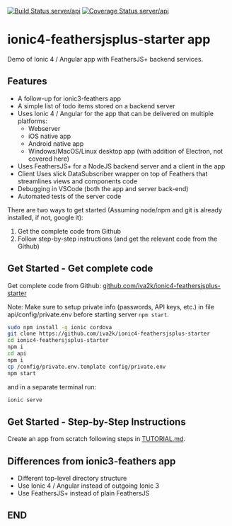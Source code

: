 [![Build Status server/api](https://travis-ci.org/iva2k/ionic4-feathersjsplus-starter.svg?branch=master)](https://travis-ci.org/iva2k/ionic4-feathersjsplus-starter)
[![Coverage Status server/api](https://coveralls.io/repos/github/iva2k/ionic4-feathersjsplus-starter/badge.svg?branch=master)](https://coveralls.io/github/iva2k/ionic4-feathersjsplus-starter?branch=master)

# ionic4-feathersjsplus-starter app

Demo of Ionic 4 / Angular app with FeathersJS+ backend services.

## Features

- A follow-up for ionic3-feathers app
- A simple list of todo items stored on a backend server
- Uses Ionic 4 / Angular for the app that can be delivered on multiple platforms:
  - Webserver
  - iOS native app
  - Android native app
  - Windows/MacOS/Linux desktop app (with addition of Electron, not covered here)
- Uses FeathersJS+ for a NodeJS backend server and a client in the app
- Client Uses slick DataSubscriber wrapper on top of Feathers that streamlines views and components code
- Debugging in VSCode (both the app and server back-end)
- Automated tests of the server code

There are two ways to get started (Assuming node/npm and git is already installed, if not, google it):

1. Get the complete code from Github
2. Follow step-by-step instructions (and get the relevant code from the Github)

## Get Started - Get complete code

Get complete code from Github: [github.com/iva2k/ionic4-feathersjsplus-starter](https://github.com/iva2k/ionic4-feathersjsplus-starter)

Note: Make sure to setup private info (passwords, API keys, etc.) in file api/config/private.env before starting server ```npm start```.

```bash
sudo npm install -g ionic cordova
git clone https://github.com/iva2k/ionic4-feathersjsplus-starter
cd ionic4-feathersjsplus-starter
npm i
cd api
npm i
cp /config/private.env.template config/private.env
npm start
```

and in a separate terminal run:

```bash
ionic serve
```

## Get Started - Step-by-Step Instructions

Create an app from scratch following steps in [TUTORIAL.md](./TUTORIAL.md).

## Differences from ionic3-feathers app

- Different top-level directory structure
- Use Ionic 4 / Angular instead of outgoing Ionic 3
- Use FeathersJS+ instead of plain FeathersJS

## END
